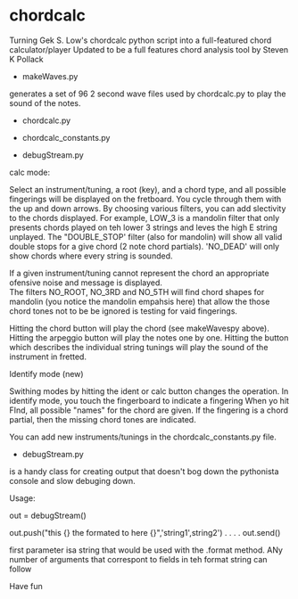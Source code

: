chordcalc
=========

Turning  Gek S. Low's chordcalc python script into a full-featured chord calculator/player 
Updated to be a full features chord analysis tool by Steven K Pollack

- makeWaves.py


generates a set of 96 2 second wave files  used by chordcalc.py to play the sound of the notes.

- chordcalc.py

- chordcalc_constants.py

- debugStream.py



calc mode:



Select an instrument/tuning, a root (key), and a chord type, and all possible fingerings will be displayed on the fretboard.
You cycle through them with the up and down arrows.  By choosing various filters, you can add slectivity to the chords displayed.
For example, LOW_3 is a mandolin filter that only presents chords played on teh lower 3 strings and leves the high E string
unplayed.  The "DOUBLE_STOP' filter (also for mandolin) will show all valid double stops for a give chord (2 note chord partials).
'NO_DEAD' will only show chords where every string is sounded.  

If a given instrument/tuning cannot represent the chord an appropriate ofensive noise and message is displayed.  
The filters NO_ROOT, NO_3RD and NO_5TH will find chord shapes for 
mandolin (you notice the mandolin empahsis here) that allow the those chord tones not to be be 
ignored is testing for vaid fingerings.  

Hitting the chord button will play the chord (see makeWavespy above).  Hitting the arpeggio button will play the notes one by one.
Hitting the button which describes the individual string tunings will play the sound of the instrument in fretted.

Identify mode (new)


Swithing modes by hitting the ident or calc button  changes the operation.  In identify mode, you touch the fingerboard to indicate a fingering 
When yo hit FInd, all possible "names" for the chord are given.  If the fingering is a chord partial, then the missing chord 
tones are indicated.  

You can add new instruments/tunings in the chordcalc_constants.py file.  

- debugStream.py 

is a handy class for creating output that doesn't bog down the pythonista console and slow debuging down.  

Usage:

out = debugStream()

out.push("this {} the formated to here {}",'string1',string2')
.
.
.
.
out.send()

first parameter isa  string that would be used with the .format method.  ANy number of arguments that correspont to fields in teh format string can follow



Have fun
